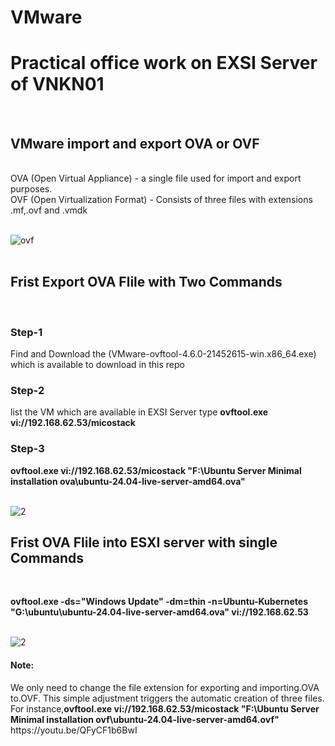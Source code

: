 # VMware
<h1>Practical office work on EXSI Server of VNKN01</h1> <br>
<h2>VMware import and export OVA or OVF</h2> <br>
OVA (Open Virtual Appliance) - a single file used for import and export purposes.<br>
OVF (Open Virtualization Format) - Consists of three files with extensions .mf,.ovf and .vmdk<br><br>

![ovf](https://github.com/VNKN01/VMware/assets/44769452/7a06aaed-a90d-44dd-b19f-28e9687efb88) <br><br>

<h2>Frist Export OVA Flile with Two Commands</h2> <br>

<h3> Step-1 </h3> Find and Download the (VMware-ovftool-4.6.0-21452615-win.x86_64.exe) which is available to download in this repo
<h3> Step-2 </h3> list the VM which are available in EXSI Server type <b>ovftool.exe vi://192.168.62.53/micostack</b> <br>
<h3> Step-3 </h3><b>ovftool.exe vi://192.168.62.53/micostack "F:\Ubuntu Server Minimal installation ova\ubuntu-24.04-live-server-amd64.ova"</b><br></br>

![2](https://github.com/VNKN01/VMware/assets/44769452/c20b4808-0dd0-48d3-8baa-4dce2bdbcb4f)

<h2>Frist OVA Flile into ESXI server with single Commands</h2> <br>

<b>ovftool.exe -ds="Windows Update" -dm=thin -n=Ubuntu-Kubernetes "G:\ubuntu\ubuntu-24.04-live-server-amd64.ova" vi://192.168.62.53</b> </b><br></br>

![2](https://github.com/VNKN01/VMware/assets/44769452/ab86fd0a-63b3-494b-ae06-1a0dcc0e0833)

<h4>Note: </h4>
We only need to change the file extension for exporting and importing.OVA to.OVF. This simple adjustment triggers the automatic creation of three files. For instance,<b>ovftool.exe vi://192.168.62.53/micostack "F:\Ubuntu Server Minimal installation ovf\ubuntu-24.04-live-server-amd64.ovf"</b>
https://youtu.be/QFyCF1b6BwI
